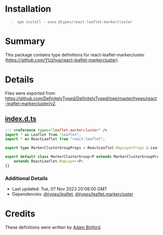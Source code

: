 # Installation
> `npm install --save @types/react-leaflet-markercluster`

# Summary
This package contains type definitions for react-leaflet-markercluster (https://github.com/YUzhva/react-leaflet-markercluster).

# Details
Files were exported from https://github.com/DefinitelyTyped/DefinitelyTyped/tree/master/types/react-leaflet-markercluster/v2.
## [index.d.ts](https://github.com/DefinitelyTyped/DefinitelyTyped/tree/master/types/react-leaflet-markercluster/v2/index.d.ts)
````ts
/// <reference types="leaflet.markercluster" />
import * as Leaflet from "leaflet";
import * as ReactLeaflet from "react-leaflet";

export type MarkerClusterGroupProps = ReactLeaflet.MapLayerProps & Leaflet.MarkerClusterGroupOptions;

export default class MarkerClusterGroup<P extends MarkerClusterGroupProps = MarkerClusterGroupProps>
    extends ReactLeaflet.MapLayer<P>
{}

````

### Additional Details
 * Last updated: Tue, 07 Nov 2023 20:08:00 GMT
 * Dependencies: [@types/leaflet](https://npmjs.com/package/@types/leaflet), [@types/leaflet.markercluster](https://npmjs.com/package/@types/leaflet.markercluster)

# Credits
These definitions were written by [Adam Binford](https://github.com/Kimahriman).
